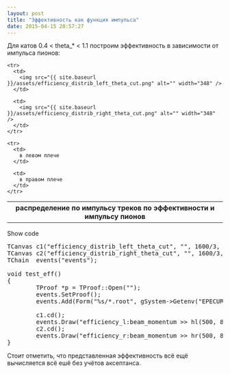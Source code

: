 ```yaml
---
layout: post
title: "Эффективность как функция импульса"
date: 2015-04-15 20:57:27
---
```


Для катов 0.4 < theta_* < 1.1 построим эффективность в зависимости от импульса пионов:

<table border="0">
  <tbody>
    <tr>
      <th colspan="2">
        распределение по импульсу треков по эффективности и импульсу пионов
      </th>
    </tr>
    
    <tr>
      <td>
        <img src="{{ site.baseurl }}/assets/efficiency_distrib_left_theta_cut.png" alt="" width="348" />
      </td>
      
      <td>
        <img src="{{ site.baseurl }}/assets/efficiency_distrib_right_theta_cut.png" alt="" width="348" />
      </td>
    </tr>
    
    <tr>
      <td>
        в левом плече
      </td>
      
      <td>
        в правом плече
      </td>
    </tr>
  </tbody>
</table>

<div class="spoiler" id="spoiler-text" data-spoiler-link="1">
  <span>Show code</span>
</div>

<div class="spoiler-content" data-spoiler-link="1">
  <pre>TCanvas c1("efficiency_distrib_left_theta_cut", "", 1600/3, 1600/4);<br />TCanvas c2("efficiency_distrib_right_theta_cut", "", 1600/3, 1600/4);<br />TChain  events("events");<br /><br />void test_eff()<br />{<br />        TProof *p = TProof::Open("");<br />        events.SetProof();<br />        events.Add(Form("%s/*.root", gSystem-&gt;Getenv("EPECUR_PROCESS_OUTDIR")));<br /><br />        c1.cd();<br />        events.Draw("efficiency_l:beam_momentum &gt;&gt; hl(500, 800, 1300, 100, 0., 1.)", "(theta_l &gt; 0.4) && (theta_l &lt; 1.1) && (min_cycle_efficiency &gt; 0.15)", "COLZ");<br />        c2.cd();<br />        events.Draw("efficiency_r:beam_momentum &gt;&gt; hr(500, 800, 1300, 100, 0., 1.)", "(theta_r &gt; 0.4) && (theta_r &lt; 1.1) && (min_cycle_efficiency &gt; 0.15)", "COLZ");<br />}</pre>
</div>

Стоит отметить, что представленная эффективность всё ещё вычисляется всё ешё без учётов аксептанса.